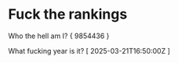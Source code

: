 # Fuck the rankings

Who the hell am I?
{ 9854436 }

What fucking year is it?
[ 2025-03-21T16:50:00Z ]
